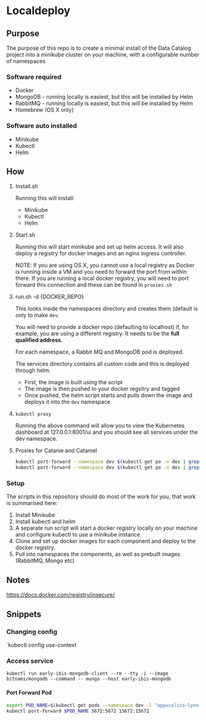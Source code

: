 # Localdeploy

## Purpose

The purpose of this repo is to create a minimal install of the Data Catalog project into a minikube cluster on your machine, with a configurable number of namespaces

### Software required

- Docker
- MongoDB - running locally is easiest, but this will be installed by Helm
- RabbitMQ - running locally is easiest, but this will be installed by Helm
- Homebrew (OS X only)

### Software auto installed

- Minikube
- Kubectl
- Helm

## How

1. Install.sh

    Running this will install:

    - Minikube
    - Kubectl
    - Helm

2. Start.sh

    Running this will start minikube and set up helm access.
    It will also deploy a registry for docker images and an nginx ingress controller.

    NOTE: If you are using OS X, you cannot use a local registry as Docker is running inside a VM and you need to forward the port from within there.
    If you are running a local docker registry, you will need to port forward this connection and these can be found in `proxies.sh`

3. run.sh -d {DOCKER_REPO}

    This looks inside the namespaces directory and creates them (default is only to make `dev`.

    You will need to provide a docker repo (defaulting to localhost) if, for example, you are using a different registry. It needs to be the **full qualified address**.

    For each namespace, a Rabbit MQ and MongoDB pod is deployed.

    The services directory contains all custom code and this is deployed through helm.

    - First, the image is built using the script
    - The image is then pushed to your docker regsitry and tagged
    - Once pushed, the helm script starts and pulls down the image and deploys it into the `dev` namespace

4. `kubectl proxy`

    Running the above command will allow you to view the Kubernetes dashboard at 127.0.0.1:8001/ui and you should see all services under the dev namespace.

5. Proxies for Catanie and Catamel

    ```bash
    kubectl port-forward --namespace dev $(kubectl get po -n dev | grep catanie | awk '{print $1;}') 8000:80
    kubectl port-forward --namespace dev $(kubectl get po -n dev | grep catamel | awk '{print $1;}') 3000:3000
    ```

### Setup

The scripts in this repository should do most of the work for you, that work is summarised here:

1. Install Minikube
2. Install kubectl and helm
3. A separate run script will start a docker registry locally on your machine and configure kubectl to use a minikube instance
4. Clone and set up docker images for each component and deploy to the docker registry.
5. Pull into namespaces the components, as well as prebuilt images (RabbitMQ, Mongo etc)

## Notes

<https://docs.docker.com/registry/insecure/>

## Snippets

### Changing config

`kubectl config use-context <context-name>

### Access service

`kubectl run early-ibis-mongodb-client --rm --tty -i --image bitnami/mongodb --command -- mongo --host early-ibis-mongodb`

#### Port Forward Pod

```bash
export POD_NAME=$(kubectl get pods --namespace dev -l "app=calico-lynx-rabbitmq" -o jsonpath="{.items[0].metadata.name}")
kubectl port-forward $POD_NAME 5672:5672 15672:15672
```
